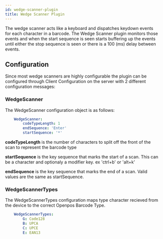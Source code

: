 ```yaml
---
id: wedge-scanner-plugin
title: Wedge Scanner Plugin
---
```


The wedge scanner acts like a keyboard and dispatches keydown events for each character in a barcode. The Wedge Scanner plugin monitors those events and when the start sequence is seen starts buffering up the events until either the stop sequence is seen or there is a 100 (ms) delay between events.

## Configuration

Since most wedge scanners are highly configurable the plugin can be configured through Client Configuration on the server with 2 different configuration messages:

### WedgeScanner

The WedgeScanner configuration object is as follows:

```yaml
    WedgeScanner:
        codeTypeLength: 1
        endSequence: 'Enter'
        startSequence: '*'
```

**codeTypeLength** is the number of characters to split off the front of the scan to represent the barcode type

**startSequence** is the key sequence that marks the start of a scan. This can be a character and optionaly a modifier key. ex 'ctrl+b' or 'alt+k'

**endSequence** is the key sequence that marks the end of a scan. Valid values are the same as startSequence.

### WedgeScannerTypes

The WedgeScannerTypes configuration maps type character recieved from the device to the correct Openpos Barcode Type.

```yaml
    WedgeScannerTypes:
        G: Code128
        B: UPCA
        C: UPCE
        E: EAN13
```

